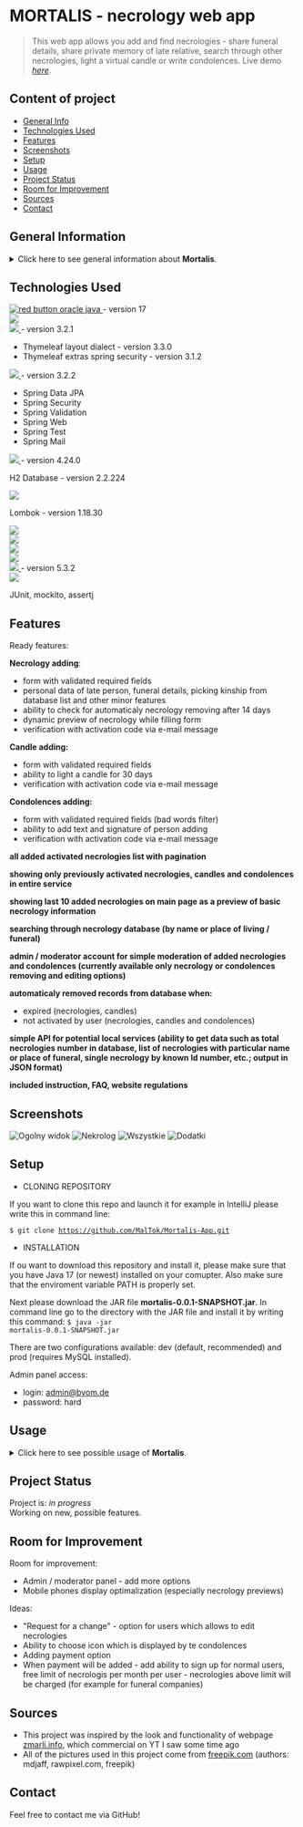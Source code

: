 # MORTALIS - necrology web app

> This web app allows you add and find necrologies - share funeral details, share private memory of late relative, search through other necrologies, light a virtual candle or write condolences.
> Live demo [_here_](https://).

## Content of project

- [General Info](#general-information)
- [Technologies Used](#technologies-used)
- [Features](#features)
- [Screenshots](#screenshots)
- [Setup](#setup)
- [Usage](#usage)
- [Project Status](#project-status)
- [Room for Improvement](#room-for-improvement)
- [Sources](#sources)
- [Contact](#contact)

## General Information

<details>
<summary>Click here to see general information about <b>Mortalis</b>.</summary>
<b>Mortalis</b> is designed strictly for polish users, so it has visual features used commonly in polish obituaries.
The app lets you add necrologies of your late realtives, light them multiple virtual candles in memoriam, write condolences, search through other necrologies. It includes basic API, admin / moderator management of content. It's the place where you can mourn your close ones, leave few words of memories you shared with the late person etc.
</details>

## Technologies Used

<div>
  <div>
    <a href="https://www.java.com/">
      <img src="https://img.shields.io/badge/Java-%23F80000?style=for-the-badge&logo=oracle" alt="red button oracle java"/>
    </a> - version 17
  </div>
 
  <div>
    <div>
      <a href="https://maven.apache.org/">
        <img src=" https://img.shields.io/badge/Maven-%23C71A36?style=for-the-badge&logo=apachemaven&logoColor=black"/>
      </a>
    </div>
  <div>
    <div>
      <a href="https://www.thymeleaf.org/">
        <img src="https://img.shields.io/badge/Thymeleaf-%23005F0F?style=for-the-badge&logo=thymeleaf"/>
      </a> - version 3.2.1
    </div>
    <div>
      <ul>
        <li>Thymeleaf layout dialect - version 3.3.0</li>
        <li>Thymeleaf extras spring security - version 3.1.2</li>
      </ul>
    </div>
  </div>
  <div>
    <div>
      <a href="https://spring.io/projects/spring-boot">
        <img src="https://img.shields.io/badge/Spring%20Boot-%236DB33F?style=for-the-badge&logo=springboot&logoColor=black"/>
      </a> - version 3.2.2
    </div>
    <div>
      <ul>
        <li>Spring Data JPA</li>
        <li>Spring Security</li>
        <li>Spring Validation</li>
        <li>Spring Web</li>
        <li>Spring Test</li>
        <li>Spring Mail</li>
      </ul>
    </div>
  </div>
  <div>
    <a href="https://www.liquibase.org/">
      <img src="https://img.shields.io/badge/Liquibase-%232962FF?style=for-the-badge&logo=liquibase&logoColor=black"/>
    </a> - version 4.24.0
  </div>
  <div>
    <p>H2 Database - version 2.2.224</p>
  </div>
  <div>
    <a href="https://www.mysql.com/">
      <img src="https://img.shields.io/badge/MySQL-%234479A1?style=for-the-badge&logo=mysql&logoColor=black"/>
    </a>
  </div>
  <div>
    <p>Lombok - version 1.18.30</p>
  </div>
  <div>
    <img src="https://img.shields.io/badge/JavaScript-%23F7DF1E?style=for-the-badge&logo=javascript&logoColor=black"/>
  </div>
  <div>
    <a href="https://jquery.com">
      <img src="https://img.shields.io/badge/jQuery-0769AD?style=for-the-badge&logo=jquery&logoColor=black"/>
    </a>
  </div>
  <div>
    <img src="https://img.shields.io/badge/HTML-%23E34F26?style=for-the-badge&logo=html5&logoColor=black"/>
  </div>
  <div>
    <img src="https://img.shields.io/badge/CSS-%231572B6?style=for-the-badge&logo=css3&logoColor=black">
  </div>
  <div>
    <a href="https://getbootstrap.com">
      <img src="https://img.shields.io/badge/Bootstrap-563D7C?style=for-the-badge&logo=bootstrap&logoColor=wblack"/>
    </a> - version 5.3.2
  </div>
  <div>
    <a href="https://fontawesome.com/">
      <img src="https://img.shields.io/badge/FontAwesome-%23528DD7?style=for-the-badge&logo=fontawesome&logoColor=black"/>
    </a>
  </div>
  <div>
  <p>JUnit, mockito, assertj</p>
  </div>
</div>

## Features

Ready features:

<b>Necrology adding</b>:

<ul>
  <li>form with validated required fields</li>
  <li>personal data of late person, funeral details, picking kinship from database list and other minor features</li>
  <li>ability to check for automaticaly necrology removing after 14 days</li>
  <li>dynamic preview of necrology while filling form</li>
  <li>verification with activation code via e-mail message</li>
</ul>

<b>Candle adding:</b>

<ul>
  <li>form with validated required fields</li>
  <li>ability to light a candle for 30 days</li>
  <li>verification with activation code via e-mail message</li>
</ul>

<b>Condolences adding:</b>

<ul>
  <li>form with validated required fields (bad words filter)</li>
  <li>ability to add text and signature of person adding</li>
  <li>verification with activation code via e-mail message</li>
</ul>

<b>all added activated necrologies list with pagination</b>

<b>showing only previously activated necrologies, candles and condolences in entire service</b>

<b>showing last 10 added necrologies on main page as a preview of basic necrology information</b>

<b>searching through necrology database (by name or place of living / funeral)</b>

<b>admin / moderator account for simple moderation of added necrologies and condolences (currently available only necrology or condolences removing and editing options)</b>

<b>automaticaly removed records from database when:</b>

<ul>
  <li>expired (necrologies, candles)</li>
  <li>not activated by user (necrologies, candles and condolences)</li>
</ul>

<b>simple API for potential local services (ability to get data such as total necrologies number in database, list of necrologies with particular name or place of funeral, single necrology by known Id number, etc.; output in JSON format)</b>

<b>included instruction, FAQ, website regulations</b>

## Screenshots

![Ogolny widok](./screenshots/ogolny.png)
![Nekrolog](./screenshots/nekrolog.png)
![Wszystkie](./screenshots/wszystkie.png)
![Dodatki](./screenshots/dodatki.png)

## Setup

- CLONING REPOSITORY

If you want to clone this repo and launch it for example in IntelliJ please write this in command line:

<code>$ git clone https://github.com/MalTok/Mortalis-App.git</code>

- INSTALLATION

If ou want to download this repository and install it, please make sure that you have Java 17 (or newest) installed on your comupter. Also make sure that the enviroment variable PATH is properly set.

Next please download the JAR file <b>mortalis-0.0.1-SNAPSHOT.jar</b>.
In command line go to the directory with the JAR file and install it by writing this command:
<code>$ java -jar mortalis-0.0.1-SNAPSHOT.jar</code>

There are two configurations available: dev (default, recommended) and prod (requires MySQL installed).

Admin panel access:

- login: admin@byom.de
- password: hard

## Usage

<details>
  <summary>Click here to see possible usage of <b>Mortalis</b>.</summary>
  This app can be used by any funeral home or by country-wide service managing obituaries. Implemented API can be used by various local services to gather info and statistics about locals who recently passed away.
</details>

## Project Status

Project is: _in progress_<br/>
Working on new, possible features.

## Room for Improvement

Room for improvement:

<ul>
  <li>Admin / moderator panel - add more options</li>
  <li>Mobile phones display optimalization (especially necrology previews)</li>
</ul>

Ideas:

<ul>
  <li>"Request for a change" - option for users which allows to edit necrologies</li>
  <li>Ability to choose icon which is displayed by te condolences</li>
  <li>Adding payment option</li>
  <li>When payment will be added - add ability to sign up for normal users, free limit of necrologis per month per user - necrologies above limit will be charged (for example for funeral companies)</li>
</ul>

## Sources

- This project was inspired by the look and functionality of webpage [zmarli.info](https://zmarli.info/), which commercial on YT I saw some time ago
- All of the pictures used in this project come from [freepik.com](https://pl.freepik.com/) (authors: mdjaff, rawpixel.com, freepik)

## Contact

Feel free to contact me via GitHub!

